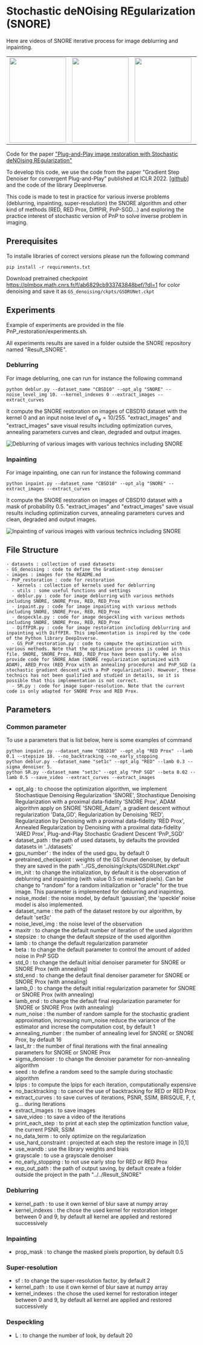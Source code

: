 # Stochastic deNOising REgularization (SNORE)

Here are videos of SNORE iterative process for image deblurring and inpainting.
<table>
  <tr>
    <td><img src="https://github.com/Marien-RENAUD/SNORE/blob/main/images/img_0_samples_video_deb.gif" width="150" height="225" loop=infinite/></td>
    <td><img src="https://github.com/Marien-RENAUD/SNORE/blob/main/images/img_1_samples_video_deb.gif" width="150" height="225" loop=infinite/></td>
    <td><img src="https://github.com/Marien-RENAUD/SNORE/blob/main/images/img_0_samples_video_imp.gif" width="150" height="225" loop=infinite/></td>
    <td><img src="https://github.com/Marien-RENAUD/SNORE/blob/main/images/img_1_samples_video_imp.gif" width="150" height="225" loop=infinite/></td>
  </tr>
</table>



Code for the paper ["Plug-and-Play image restoration with Stochastic deNOising REgularization"](https://arxiv.org/abs/2402.01779)

To develop this code, we use the code from the paper "Gradient Step Denoiser for convergent Plug-and-Play" published at ICLR 2022. [[github](https://github.com/samuro95/GSPnP)] and the code of the library DeepInverse.

This code is made to test in practice for various inverse problems (deblurring, inpainting, super-resolution) the SNORE algorithm and other kind of methods (RED, RED Prox, DiffPIR, PnP-SGD...) and exploring the practice interest of stochastic version of PnP to solve inverse problem in imaging.

## Prerequisites

To installe libraries of correct versions please run the following command
```
pip install -r requirements.txt
```

Download pretrained checkpoint https://plmbox.math.cnrs.fr/f/ab6829cb933743848bef/?dl=1 for color denoising and save it as ```GS_denoising/ckpts/GSDRUNet.ckpt```

## Experiments

Example of experiments are provided in the file PnP_restoration/experiments.sh.

All experiments results are saved in a folder outside the SNORE repository named "Result_SNORE".

### Deblurring

For image deblurring, one can run for instance the following command
```
python deblur.py --dataset_name "CBSD10" --opt_alg "SNORE" --noise_level_img 10. --kernel_indexes 0 --extract_images --extract_curves
```
It compute the SNORE restoration on images of CBSD10 dataset with the kernel 0 and an input noise level of $\sigma_{\mathbf{y}} = 10/255$. "extract_images" and "extract_images" save visual results including optimization curves, annealing parameters curves and clean, degraded and output images.

![Deblurring of various images with various technics including SNORE](images/set_of_results_deblurring.png)


### Inpainting

For image inpainting, one can run for instance the following command
```
python inpaint.py --dataset_name "CBSD10" --opt_alg "SNORE" --extract_images --extract_curves
```
It compute the SNORE restoration on images of CBSD10 dataset with a mask of probability 0.5. "extract_images" and "extract_images" save visual results including optimization curves, annealing parameters curves and clean, degraded and output images.

![Inpainting of various images with various technics including SNORE](images/set_of_results_inpainting.png)

## File Structure
```
- datasets : collection of used datasets
- GS_denoising : code to define the Gradient-step denoiser
- images : images for the README.md
- PnP_restoration : code for restoration
  - kernels : collection of kernels used for deblurring
  - utils : some useful functions and settings
  - deblur.py : code for image deblurring with various methods including SNORE, SNORE_Prox, RED, RED_Prox
  - inpaint.py : code for image inpainting with various methods including SNORE, SNORE_Prox, RED, RED_Prox
  - despeckle.py : code for image despeckling with various methods including SNORE, SNORE_Prox, RED, RED_Prox
  - DiffPIR.py : code for image restoration including deblurring and inpainting with DiffPIR. This implementation is inspired by the code of the Python library DeepInverse.
  - GS_PnP_restoration.py : code to compute the optimization with various methods. Note that the optimization process is coded in this file. SNORE, SNORE_Prox, RED, RED_Prox have been qualify. We also provide code for SNORE_Adam (SNORE regularization optimized with ADAM), ARED_Prox (RED_Prox with an annealing procedure) and PnP_SGD (a stochastic gradient descent with a PnP regularization). However, these technics has not been qualified and studied in details, so it is possible that this implementation is not correct.
  - SR.py : code for image super-resolution. Note that the current code is only adapted for SNORE Prox and RED Prox.
```

## Parameters
### Common parameter
To use a parameters that is list below, here is some examples of command
```
python inpaint.py --dataset_name "CBSD10" --opt_alg "RED Prox" --lamb 0.1 --stepsize 10. --no_backtracking --no_early_stopping
python deblur.py --dataset_name "set1c" --opt_alg "RED" --lamb 0.3 --sigma_denoiser 5.
python SR.py --dataset_name "set3c" --opt_alg "PnP SGD" --beta 0.02 --lamb 0.5 --save_video --extract_curves --extract_images
```

- opt_alg : to choose the optimization algorithm, we implement Stochastique Denoising Regularization 'SNORE', Stochastique Denoising Regularization with a proximal data-fidelity 'SNORE Prox', ADAM algorithm apply on SNORE 'SNORE_Adam', a gradient descent without regularization 'Data_GD', Regularization by Denoising 'RED', Regularization by Denoising with a proximal data-fidelity 'RED Prox', Annealed Regularization by Denoising with a proximal data-fidelity 'ARED Prox', Plug-and-Play Stochastic Gradient Descent 'PnP_SGD'
- dataset_path : the path of used datasets, by defaults the provided datasets in '../datasets'
- gpu_number' : the index of the used gpu, by default 0
- pretrained_checkpoint : weights of the GS Drunet denoiser, by default they are saved in the path '../GS_denoising/ckpts/GSDRUNet.ckpt'
- im_init : to change the initialization, by default it is the observation of deblurring and inpainting (with value 0.5 on masked pixels). Can be change to "random" for a random initialization or "oracle" for the true image. This parameter is implemented for deblurring and inapinting.
- noise_model : the noise model, by default 'gaussian', the 'speckle' noise model is also implemented.
- dataset_name : the path of the dataset restore by our algorithm, by default 'set3c'
- noise_level_img : the noise level of the observation
- maxitr : to change the default number of iteration of the used algorithm
- stepsize : to change the default stepsize of the used algorithm
- lamb : to change the default regularization parameter
- beta : to change the default parameter to control the amount of added noise in PnP SGD
- std_0 : to change the default initial denoiser parameter for SNORE or SNORE Prox (with annealing)
- std_end : to change the default final denoiser parameter for SNORE or SNORE Prox (with annealing)
- lamb_0 : to change the default initial regularization parameter for SNORE or SNORE Prox (with annealing)
- lamb_end : to change the default final regularization parameter for SNORE or SNORE Prox (with annealing)
- num_noise : the number of random sample for the stochastic gradient approximation, increasing num_noise reduce the variance of the estimator and increse the computation cost, by default 1
- annealing_number : the number of annealing level for SNORE or SNORE Prox, by default 16
- last_itr : the number of final iterations with the final annealing parameters for SNORE or SNORE Prox
- sigma_denoiser : to change the denoiser parameter for non-annealing algorithm
- seed : to define a random seed to the sample during stochastic algorithm
- lpips : to compute the lpips for each iteration, computationally expensive
- no_backtracking : to cancel the use of backtracking for RED or RED Prox
- extract_curves : to save curves of iterations, PSNR, SSIM, BRISQUE, F, f, g... during iterations
- extract_images : to save images
- save_video : to save a video of the iterations
- print_each_step : to print at each step the optimization function value, the current PSNR, SSIM
- no_data_term : to only optimize on the regularization
- use_hard_constraint : projected at each step the restore image in [0,1]
- use_wandb : use the library weights and biais
- grayscale : to use a grayscale denoiser
- no_early_stopping : to not use early stop for RED or RED Prox
- exp_out_path : the path of output saving, by default create a folder outside the project in the path "../../Result_SNORE"

### Deblurring
- kernel_path : to use it own kernel of blur save at numpy array
- kernel_indexes : the chose the used kernel for restoration integer between 0 and 9, by default all kernel are applied and restored successively

### Inpainting
- prop_mask : to change the masked pixels proportion, by default 0.5

### Super-resolution
- sf : to change the super-resolution factor, by default 2
- kernel_path : to use it own kernel of blur save at numpy array
- kernel_indexes : the chose the used kernel for restoration integer between 0 and 9, by default all kernel are applied and restored successively

### Despeckling
- L : to change the number of look, by default 20





